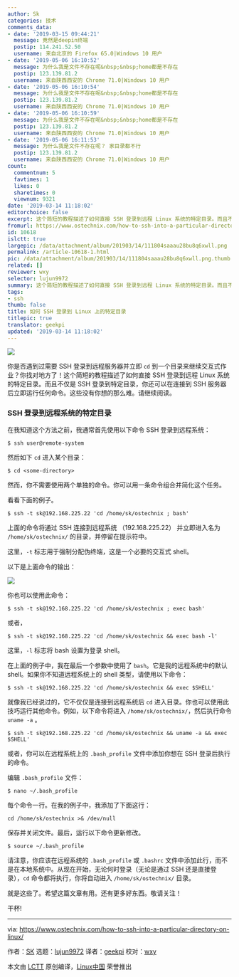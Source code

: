 ```yaml
---
author: Sk
categories: 技术
comments_data:
- date: '2019-03-15 09:44:21'
  message: 竟然是deepin终端
  postip: 114.241.52.50
  username: 来自北京的 Firefox 65.0|Windows 10 用户
- date: '2019-05-06 16:10:52'
  message: 为什么我是文件不存在呢&nbsp;&nbsp;home都是不存在
  postip: 123.139.81.2
  username: 来自陕西西安的 Chrome 71.0|Windows 10 用户
- date: '2019-05-06 16:10:54'
  message: 为什么我是文件不存在呢&nbsp;&nbsp;home都是不存在
  postip: 123.139.81.2
  username: 来自陕西西安的 Chrome 71.0|Windows 10 用户
- date: '2019-05-06 16:10:59'
  message: 为什么我是文件不存在呢&nbsp;&nbsp;home都是不存在
  postip: 123.139.81.2
  username: 来自陕西西安的 Chrome 71.0|Windows 10 用户
- date: '2019-05-06 16:11:53'
  message: 为什么我是文件不存在呢？ 家目录都不行
  postip: 123.139.81.2
  username: 来自陕西西安的 Chrome 71.0|Windows 10 用户
count:
  commentnum: 5
  favtimes: 1
  likes: 0
  sharetimes: 0
  viewnum: 9321
date: '2019-03-14 11:18:02'
editorchoice: false
excerpt: 这个简短的教程描述了如何直接 SSH 登录到远程 Linux 系统的特定目录。而且不仅是 SSH 登录到特定目录，你还可以在连接到 SSH 服务器后立即运行任何命令。
fromurl: https://www.ostechnix.com/how-to-ssh-into-a-particular-directory-on-linux/
id: 10618
islctt: true
largepic: /data/attachment/album/201903/14/111804saaau28bu8q6xwll.png
permalink: /article-10618-1.html
pic: /data/attachment/album/201903/14/111804saaau28bu8q6xwll.png.thumb.jpg
related: []
reviewer: wxy
selector: lujun9972
summary: 这个简短的教程描述了如何直接 SSH 登录到远程 Linux 系统的特定目录。而且不仅是 SSH 登录到特定目录，你还可以在连接到 SSH 服务器后立即运行任何命令。
tags:
- ssh
thumb: false
title: 如何 SSH 登录到 Linux 上的特定目录
titlepic: true
translator: geekpi
updated: '2019-03-14 11:18:02'
---
```


![](/data/attachment/album/201903/14/111804saaau28bu8q6xwll.png)


你是否遇到过需要 SSH 登录到远程服务器并立即 `cd` 到一个目录来继续交互式作业？你找对地方了！这个简短的教程描述了如何直接 SSH 登录到远程 Linux 系统的特定目录。而且不仅是 SSH 登录到特定目录，你还可以在连接到 SSH 服务器后立即运行任何命令。这些没有你想的那么难。请继续阅读。


### SSH 登录到远程系统的特定目录


在我知道这个方法之前，我通常首先使用以下命令 SSH 登录到远程系统：



```
$ ssh user@remote-system
```

然后如下 `cd` 进入某个目录：



```
$ cd <some-directory>
```

然而，你不需要使用两个单独的命令。你可以用一条命令组合并简化这个任务。


看看下面的例子。



```
$ ssh -t sk@192.168.225.22 'cd /home/sk/ostechnix ; bash'
```

上面的命令将通过 SSH 连接到远程系统 （192.168.225.22） 并立即进入名为 `/home/sk/ostechnix/` 的目录，并停留在提示符中。


这里，`-t` 标志用于强制分配伪终端，这是一个必要的交互式 shell。


以下是上面命令的输出：


![](/data/attachment/album/201903/14/111805s6nkbc3z6z9lpscc.gif)


你也可以使用此命令：



```
$ ssh -t sk@192.168.225.22 'cd /home/sk/ostechnix ; exec bash'
```

或者，



```
$ ssh -t sk@192.168.225.22 'cd /home/sk/ostechnix && exec bash -l'
```

这里，`-l` 标志将 bash 设置为登录 shell。


在上面的例子中，我在最后一个参数中使用了 `bash`。它是我的远程系统中的默认 shell。如果你不知道远程系统上的 shell 类型，请使用以下命令：



```
$ ssh -t sk@192.168.225.22 'cd /home/sk/ostechnix && exec $SHELL'
```

就像我已经说过的，它不仅仅是连接到远程系统后 `cd` 进入目录。你也可以使用此技巧运行其他命令。例如，以下命令将进入 `/home/sk/ostechnix/`，然后执行命令 `uname -a` 。



```
$ ssh -t sk@192.168.225.22 'cd /home/sk/ostechnix && uname -a && exec $SHELL'
```

或者，你可以在远程系统上的 `.bash_profile` 文件中添加你想在 SSH 登录后执行的命令。


编辑 `.bash_profile` 文件：



```
$ nano ~/.bash_profile
```

每个命令一行。在我的例子中，我添加了下面这行：



```
cd /home/sk/ostechnix >& /dev/null
```

保存并关闭文件。最后，运行以下命令更新修改。



```
$ source ~/.bash_profile
```

请注意，你应该在远程系统的 `.bash_profile` 或 `.bashrc` 文件中添加此行，而不是在本地系统中。从现在开始，无论何时登录（无论是通过 SSH 还是直接登录），`cd` 命令都将执行，你将自动进入 `/home/sk/ostechnix/` 目录。


就是这些了。希望这篇文章有用。还有更多好东西。敬请关注！


干杯!




---


via: <https://www.ostechnix.com/how-to-ssh-into-a-particular-directory-on-linux/>


作者：[SK](https://www.ostechnix.com/author/sk/) 选题：[lujun9972](https://github.com/lujun9972) 译者：[geekpi](https://github.com/geekpi) 校对：[wxy](https://github.com/wxy)


本文由 [LCTT](https://github.com/LCTT/TranslateProject) 原创编译，[Linux中国](https://linux.cn/) 荣誉推出